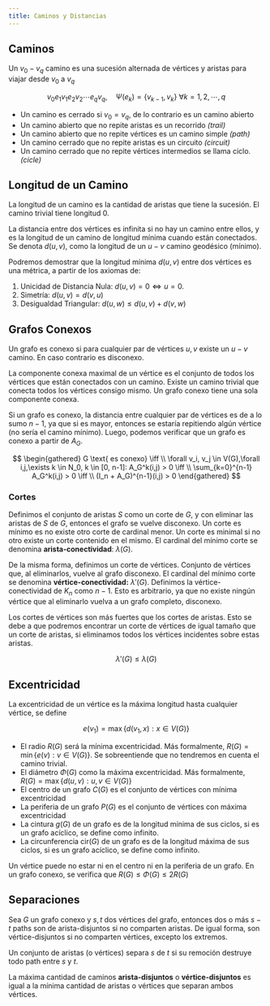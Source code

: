 ```yaml
---
title: Caminos y Distancias
---
```


## Caminos

Un $v_0{-}v_q$ camino es una sucesión alternada de vértices y aristas para viajar desde $v_0$ a $v_q$

$$
v_0e_1v_1e_2v_2\cdots e_qv_q, \quad \Psi(e_k) = \{v_{k-1}, v_k\} \ \forall k=1,2, \cdots, q
$$

- Un camino es cerrado si $v_0 = v_q$, de lo contrario es un camino abierto
- Un camino abierto que no repite aristas es un recorrido *(trail)*
- Un camino abierto que no repite vértices es un camino simple *(path)*
- Un camino cerrado que no repite aristas es un circuito *(circuit)*
- Un camino cerrado que no repite vértices intermedios se llama ciclo. *(cicle)*

## Longitud de un Camino

La longitud de un camino es la cantidad de aristas que tiene la sucesión. El camino trivial tiene longitud 0.

La distancia entre dos vértices es infinita si no hay un camino entre ellos, y es la longitud de un camino de longitud mínima cuando están conectados. Se denota $d(u,v)$, como la longitud de un $u{-}v$ camino geodésico (mínimo).

Podremos demostrar que la longitud mínima $d(u,v)$ entre dos vértices es una métrica, a partir de los axiomas de:

1. Unicidad de Distancia Nula: $d(u,v) = 0 \iff u = 0$.
2. Simetría: $d(u,v) = d(v,u)$
3. Desigualdad Triangular: $d(u,w) \leq d(u,v) + d(v,w)$

## Grafos Conexos

Un grafo es conexo si para cualquier par de vértices $u,v$ existe un $u{-}v$ camino. En caso contrario es disconexo.

La componente conexa maximal de un vértice es el conjunto de todos los vértices que están conectados con un camino. Existe un camino trivial que conecta todos los vértices consigo mismo. Un grafo conexo tiene una sola componente conexa.

Si un grafo es conexo, la distancia entre cualquier par de vértices es de a lo sumo $n - 1$, ya que si es mayor, entonces se estaría repitiendo algún vértice (no sería el camino mínimo). Luego, podemos verificar que un grafo es conexo a partir de $A_G$.

$$
\begin{gathered}
G \text{ es conexo} \iff \\
\forall v_i, v_j \in V(G),\forall i,j,\exists k \in N_0, k \in [0, n-1]: A_G^k(i,j) > 0 \iff \\
\sum_{k=0}^{n-1} A_G^k(i,j) > 0 \iff \\
(I_n + A_G)^{n-1}(i,j) > 0
\end{gathered}
$$

### Cortes

Definimos el conjunto de aristas $S$ como un corte de $G$, y con eliminar las aristas de $S$ de $G$, entonces el grafo se vuelve disconexo. Un corte es mínimo es no existe otro corte de cardinal menor. Un corte es minimal si no otro existe un corte contenido en el mismo. El cardinal del mínimo corte se denomina **arista-conectividad**: $\lambda(G)$.

De la misma forma, definimos un corte de vértices. Conjunto de vértices que, al eliminarlos, vuelve al grafo disconexo. El cardinal del mínimo corte se denomina **vértice-conectividad:** $\lambda'(G)$. Definimos la vértice-conectividad de $K_n$ como $n-1$. Esto es arbitrario, ya que no existe ningún vértice que al eliminarlo vuelva a un grafo completo, disconexo.

Los cortes de vértices son más fuertes que los cortes de aristas. Esto se debe a que podremos encontrar un corte de vértices de igual tamaño que un corte de aristas, si eliminamos todos los vértices incidentes sobre estas aristas.

$$
\lambda'(G) \leq \lambda(G)
$$

## Excentricidad

La excentricidad de un vértice es la máxima longitud hasta cualquier vértice, se define

$$
e(v_1) = \max\{d(v_1, x): x \in V(G)\}
$$

- El radio $R(G)$ será la mínima excentricidad. Más formalmente, $R(G) = \min \{e(v): v \in V(G)\}$. Se sobreentiende que no tendremos en cuenta el camino trivial.
- El diámetro $\Phi(G)$ como la máxima excentricidad. Más formalmente, $R(G) = \max \{d(u,v): u,v \in V(G)\}$
- El centro de un grafo $C(G)$ es el conjunto de vértices con mínima excentricidad
- La periferia de un grafo $P(G)$ es el conjunto de vértices con máxima excentricidad
- La cintura $g(G)$ de un grafo es de la longitud mínima de sus ciclos, si es un grafo acíclico, se define como infinito.
- La circunferencia $\text{cir}(G)$ de un grafo es de la longitud máxima de sus ciclos, si es un grafo acíclico, se define como infinito.

Un vértice puede no estar ni en el centro ni en la periferia de un grafo. En un grafo conexo, se verifica que $R(G) \leq \Phi(G) \leq 2R(G)$

## Separaciones

Sea $G$ un grafo conexo y $s,t$ dos vértices del grafo, entonces dos o más $s{-}t$ paths son de arista-disjuntos si no comparten aristas. De igual forma, son vértice-disjuntos si no comparten vértices, excepto los extremos.

Un conjunto de aristas (o vértices) separa $s$ de $t$ si su remoción destruye todo path entre $s$ y $t$.

La máxima cantidad de caminos **arista-disjuntos** o **vértice-disjuntos** es igual a la mínima cantidad de aristas o vértices que separan ambos vértices.
